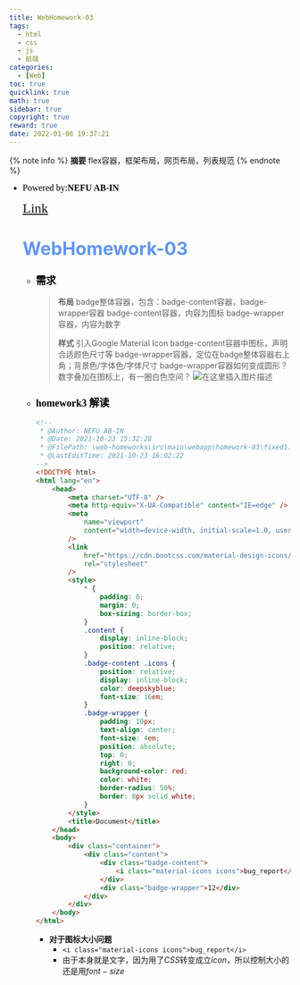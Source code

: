 ```yaml
---
title: WebHomework-03
tags:
  - html
  - css
  - js
  - 前端
categories:
  - [Web]
toc: true
quicklink: true
math: true
sidebar: true
copyright: true
reward: true
date: 2022-01-06 19:37:21
---
```

{% note info %}
**摘要**
flex容器，框架布局，网页布局，列表规范
{% endnote %}
<!-- more -->



* <font color=#000000	size=3 face=楷体>Powered by:**NEFU AB-IN**</font>

  <font color=#FFA500 size=5 face=楷体>[Link](https://github.com/bwhyman/web-course/tree/master/web-homeworks)</font>


  # <font color=#6495ED size=6 >WebHomework-03</font>

  * ### <font color=#000000 size=4 face=粗体>需求</font>

    > **布局**
    > badge整体容器，包含：badge-content容器，badge-wrapper容器
    > badge-content容器，内容为图标
    > badge-wrapper容器，内容为数字
    >
    > **样式**
    > 引入Google Material Icon
    > badge-content容器中图标，声明合适颜色尺寸等
    > badge-wrapper容器，定位在badge整体容器右上角；背景色/字体色/字体尺寸
    > badge-wrapper容器如何变成圆形？数字叠加在图标上，有一圈白色空间？
    > ![在这里插入图片描述](https://img-blog.csdnimg.cn/0caff630438e4c7fb4794c1d41b03522.png#pic_center)


  * ### <font color=#000000 size=4 face=粗体>homework3 解读</font>

    ```html
    <!--
     * @Author: NEFU AB-IN
     * @Date: 2021-10-23 15:32:28
     * @FilePath: \web-homeworks\src\main\webapp\homework-03\fixed1.html
     * @LastEditTime: 2021-10-23 16:02:22
    -->
    <!DOCTYPE html>
    <html lang="en">
        <head>
            <meta charset="UTF-8" />
            <meta http-equiv="X-UA-Compatible" content="IE=edge" />
            <meta
                name="viewport"
                content="width=device-width, initial-scale=1.0, user-scalable=no, maximum-scale=1.0,minimum-scale=1.0"
            />
            <link
                href="https://cdn.bootcss.com/material-design-icons/3.0.1/iconfont/material-icons.css"
                rel="stylesheet"
            />
            <style>
                * {
                    padding: 0;
                    margin: 0;
                    box-sizing: border-box;
                }
                .content {
                    display: inline-block;
                    position: relative;
                }
                .badge-content .icons {
                    position: relative;
                    display: inline-block;
                    color: deepskyblue;
                    font-size: 16em;
                }
                .badge-wrapper {
                    padding: 10px;
                    text-align: center;
                    font-size: 4em;
                    position: absolute;
                    top: 0;
                    right: 0;
                    background-color: red;
                    color: white;
                    border-radius: 50%;
                    border: 8px solid white;
                }
            </style>
            <title>Document</title>
        </head>
        <body>
            <div class="container">
                <div class="content">
                    <div class="badge-content">
                        <i class="material-icons icons">bug_report</i>
                    </div>
                    <div class="badge-wrapper">12</div>
                </div>
            </div>
        </body>
    </html>
    ```

    * **对于图标大小问题**
      * `<i class="material-icons icons">bug_report</i>`
      * 由于本身就是文字，因为用了$CSS$转变成立$icon$，所以控制大小的还是用$font-size$

